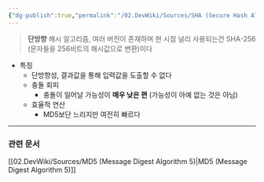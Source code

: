 ```yaml
---
{"dg-publish":true,"permalink":"/02.DevWiki/Sources/SHA (Secure Hash Algorithm)/","noteIcon":""}
---
```



> **단방향** 해시 알고리즘, 여러 버전이 존재하며 현 시점 널리 사용되는건 SHA-256 (문자들을 256비트의 해시값으로 변환)이다
* 특징
	* 단방향성, 결과값을 통해 입력값을 도출할 수 없다
	* 충돌 회피
		* 충돌이 일어날 가능성이 **매우 낮은 편** (가능성이 아예 없는 것은 아님)
	* 효율적 연산
		* MD5보단 느리지만 여전히 빠르다

---
### 관련 문서
[[02.DevWiki/Sources/MD5 (Message Digest Algorithm 5)\|MD5 (Message Digest Algorithm 5)]]